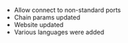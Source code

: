 - Allow connect to non-standard ports
- Chain params updated
- Website updated
- Various languages were added
